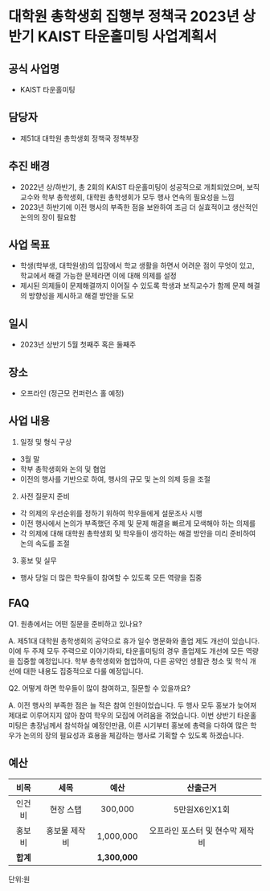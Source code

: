 # 대학원 총학생회 집행부 정책국 2023년 상반기 KAIST 타운홀미팅 사업계획서

## 공식 사업명

-   KAIST 타운홀미팅   

## 담당자

-   제51대 대학원 총학생회 정책국 정책부장

## 추진 배경

- 2022년 상/하반기, 총 2회의 KAIST 타운홀미팅이 성공적으로 개최되었으며, 보직교수와 학부 총학생회, 대학원 총학생회가 모두 행사 연속의 필요성을 느낌
- 2023년 하반기에 이전 행사의 부족한 점을 보완하여 조금 더 실효적이고 생산적인 논의의 장이 필요함

## 사업 목표

- 학생(학부생, 대학원생)의 입장에서 학교 생활을 하면서 어려운 점이 무엇이 있고, 학교에서 해결 가능한 문제라면 이에 대해 의제를 설정
- 제시된 의제들이 문제해결까지 이어질 수 있도록 학생과 보직교수가 함께 문제 해결의 방향성을 제시하고 해결 방안을 도모

## 일시

-   2023년 상반기 5월 첫째주 혹은 둘째주

## 장소

-   오프라인 (정근모 컨퍼런스 홀 예정)

## 사업 내용

1. 일정 및 형식 구상
- 3월 말
- 학부 총학생회와 논의 및 협업
- 이전의 행사를 기반으로 하여, 행사의 규모 및 논의 의제 등을 조절

2. 사전 질문지 준비
- 각 의제의 우선순위를 정하기 위하여 학우들에게 설문조사 시행
- 이전 행사에서 논의가 부족했던 주제 및 문제 해결을 빠르게 모색해야 하는 의제를
- 각 의제에 대해 대학원 총학생회 및 학우들이 생각하는 해결 방안을 미리 준비하여 논의 속도를 조절

3. 홍보 및 실무
- 행사 당일 더 많은 학우들이 참여할 수 있도록 모든 역량을 집중

## FAQ

Q1. 원총에서는 어떤 질문을 준비하고 있나요?

A. 제51대 대학원 총학생회의 공약으로 휴가 일수 명문화와 졸업 제도 개선이 있습니다. 이에 두 주제 모두 주력으로 이야기하되, 타운홀미팅의 경우 졸업제도 개선에 모든 역량을 집중할 예정입니다. 학부 총학생회와 협업하여, 다른 공약인 생활관 청소 및 학식 개선에 대한 내용도 집중적으로 다룰 예정입니다.

Q2. 어떻게 하면 학우들이 많이 참여하고, 질문할 수 있을까요?

A. 이전 행사의 부족한 점은 늘 적은 참여 인원이었습니다. 두 행사 모두 홍보가 늦어져 제대로 이루어지지 않아 참여 학우의 모집에 어려움을 겪었습니다. 이번 상반기 타운홀미팅은 총장님께서 참석하실 예정인만큼, 이른 시기부터 홍보에 총력을 다하여 많은 학우가 논의의 장의 필요성과 효용을 체감하는 행사로 기획할 수 있도록 하겠습니다.


## 예산

|  **비목** |   **세목**   | **예산** | **산출근거** |
|:-------:|:----------:|:----------:|:--------------:|
| 인건비 | 현장 스탭 | 300,000   | 5만원X6인X1회 |
| 홍보비 | 홍보물 제작비    | 1,000,000 | 오프라인 포스터 및 현수막 제작비    |
| **합계**   |           | **1,300,000** |               |

단위:원